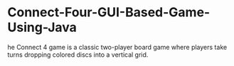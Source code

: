 # Connect-Four-GUI-Based-Game-Using-Java
he Connect 4 game is a classic two-player board game where players take turns dropping colored discs into a vertical grid.
